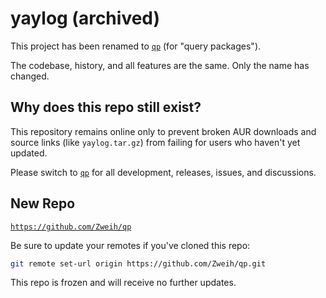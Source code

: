 # yaylog (archived)

This project has been renamed to [`qp`](https://github.com/Zweih/qp) (for "query packages").

The codebase, history, and all features are the same. Only the name has changed.

## Why does this repo still exist?

This repository remains online only to prevent broken AUR downloads and source links (like `yaylog.tar.gz`) from failing for users who haven't yet updated.

Please switch to [`qp`](https://github.com/Zweih/qp) for all development, releases, issues, and discussions.


## New Repo

[`https://github.com/Zweih/qp`](https://github.com/Zweih/qp)

Be sure to update your remotes if you've cloned this repo:

```bash
git remote set-url origin https://github.com/Zweih/qp.git
```

This repo is frozen and will receive no further updates.

